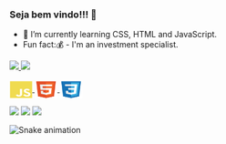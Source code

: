 ### Seja bem vindo!!! 👋

- 📖 I’m currently learning CSS, HTML and JavaScript.
- Fun fact:💰 - I'm an investment specialist.
<div>
  <a href="https://github.com/JulioTambani">
  <img height="140em" src="https://github-readme-stats.vercel.app/api?username=JulioTambani&show_icons=true&theme=highcontrast&include_all_commits=true&count_private=true"/>
  <img height="140em" src="https://github-readme-stats.vercel.app/api/top-langs/?username=JulioTambani&layout=compact&langs_count=7&theme=highcontrast"/>
</div>
<div style="display: inline_block"><br>
  <img align="center" alt="Math-Js" height="30" width="40" src="https://raw.githubusercontent.com/devicons/devicon/master/icons/javascript/javascript-plain.svg">
  <img align="center" alt="Math-HTML" height="30" width="40" src="https://raw.githubusercontent.com/devicons/devicon/master/icons/html5/html5-original.svg">
  <img align="center" alt="Math-CSS" height="30" width="40" src="https://raw.githubusercontent.com/devicons/devicon/master/icons/css3/css3-original.svg">
</div>
<p>
<div> 
  <a href = "mailto:julionmelo@outlook.com"><img src="https://img.shields.io/badge/-Gmail-%23333?style=for-the-badge&logo=gmail&logoColor=white" target="_blank"></a>
  <a href="https://www.linkedin.com/in/julionmelo/" target="_blank"><img src="https://img.shields.io/badge/-LinkedIn-%230077B5?style=for-the-badge&logo=linkedin&logoColor=white" target="_blank"></a>
  <a href = "mailto:julionmelo@outlook.com"><img src="https://img.shields.io/badge/TikTok-000000?style=for-the-badge&logo=tiktok&logoColor=white" target="_blank"></a>

![Snake animation](https://github.com/JulioTambani/JulioTambani/blob/output/github-contribution-grid-snake.svg)
</div>
